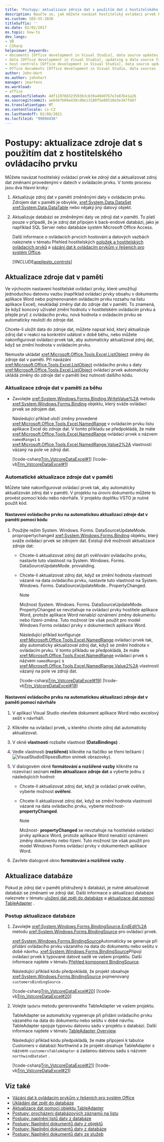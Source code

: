 ```yaml
---
title: 'Postupy: aktualizace zdroje dat s použitím dat z hostitelského ovládacího prvku'
description: Naučte se, jak můžete navázat hostitelský ovládací prvek ke zdroji dat a aktualizovat zdroj dat změnami provedenými v datech v ovládacím prvku.
ms.custom: SEO-VS-2020
titleSuffix: ''
ms.date: 02/02/2017
ms.topic: how-to
dev_langs:
- VB
- CSharp
helpviewer_keywords:
- documents [Office development in Visual Studio], data source updates
- data [Office development in Visual Studio], updating a data source from a document
- host controls [Office development in Visual Studio], data source updates
- Office documents [Office development in Visual Studio, data sources
author: John-Hart
ms.author: johnhart
manager: jmartens
ms.workload:
- office
ms.openlocfilehash: 4df11976832359363c639a49dd767e7e87b41a26
ms.sourcegitcommit: ae6d47b09a439cd0e13180f5e89510e3e347fd47
ms.translationtype: MT
ms.contentlocale: cs-CZ
ms.lasthandoff: 02/08/2021
ms.locfileid: "99894436"
---
```

# <a name="how-to-update-a-data-source-with-data-from-a-host-control"></a>Postupy: aktualizace zdroje dat s použitím dat z hostitelského ovládacího prvku
  Můžete navázat hostitelský ovládací prvek ke zdroji dat a aktualizovat zdroj dat změnami provedenými v datech v ovládacím prvku. V tomto procesu jsou dva hlavní kroky:

1. Aktualizuje zdroj dat v paměti změněnými daty v ovládacím prvku. Zdrojem dat v paměti je obvykle, <xref:System.Data.DataSet> <xref:System.Data.DataTable> nebo nějaký jiný datový objekt.

2. Aktualizuje databázi se změněnými daty ve zdroji dat v paměti. To platí pouze v případě, že je zdroj dat připojen k back-endové databázi, jako je například SQL Server nebo databáze systém Microsoft Office Access.

   Další informace o ovládacích prvcích hostování a datových vazbách naleznete v tématu Přehled hostitelských [položek a hostitelských ovládacích prvků](../vsto/host-items-and-host-controls-overview.md) a [vázání dat k ovládacím prvkům v řešeních pro systém Office](../vsto/binding-data-to-controls-in-office-solutions.md).

   [!INCLUDE[appliesto_controls](../vsto/includes/appliesto-controls-md.md)]

## <a name="update-the-in-memory-data-source"></a>Aktualizace zdroje dat v paměti
 Ve výchozím nastavení hostitelské ovládací prvky, které umožňují jednoduchou datovou vazbu (například ovládací prvky obsahu v dokumentu aplikace Word nebo pojmenovaném ovládacím prvku rozsahu na listu aplikace Excel), neukládají změny dat do zdroje dat v paměti. To znamená, že když koncový uživatel změní hodnotu v hostitelském ovládacím prvku a přejde pryč z ovládacího prvku, nová hodnota v ovládacím prvku se automaticky neuloží do zdroje dat.

 Chcete-li uložit data do zdroje dat, můžete napsat kód, který aktualizuje zdroj dat v reakci na konkrétní událost v době běhu, nebo můžete nakonfigurovat ovládací prvek tak, aby automaticky aktualizoval zdroj dat, když se změní hodnota v ovládacím prvku.

 Nemusíte ukládat <xref:Microsoft.Office.Tools.Excel.ListObject> změny do zdroje dat v paměti. Při navázání <xref:Microsoft.Office.Tools.Excel.ListObject> ovládacího prvku s daty <xref:Microsoft.Office.Tools.Excel.ListObject> ovládací prvek automaticky ukládá změny do zdroje dat v paměti bez nutnosti dalšího kódu.

### <a name="to-update-the-in-memory-data-source-at-run-time"></a>Aktualizace zdroje dat v paměti za běhu

- Zavolejte <xref:System.Windows.Forms.Binding.WriteValue%2A> metodu <xref:System.Windows.Forms.Binding> objektu, který sváže ovládací prvek se zdrojem dat.

     Následující příklad uloží změny provedené <xref:Microsoft.Office.Tools.Excel.NamedRange> v ovládacím prvku listu aplikace Excel do zdroje dat. V tomto příkladu se předpokládá, že máte <xref:Microsoft.Office.Tools.Excel.NamedRange> ovládací prvek s názvem `namedRange1` s <xref:Microsoft.Office.Tools.Excel.NamedRange.Value2%2A> vlastností vázaný na pole ve zdroji dat.

     [!code-csharp[Trin_VstcoreDataExcel#1](../vsto/codesnippet/CSharp/Trin_VstcoreDataExcelCS/Sheet1.cs#1)]
     [!code-vb[Trin_VstcoreDataExcel#1](../vsto/codesnippet/VisualBasic/Trin_VstcoreDataExcelVB/Sheet1.vb#1)]

### <a name="automatically-update-the-in-memory-data-source"></a>Automatické aktualizace zdroje dat v paměti
 Můžete také nakonfigurovat ovládací prvek tak, aby automaticky aktualizován zdroj dat v paměti. V projektu na úrovni dokumentu můžete to provést pomocí kódu nebo návrháře. V projektu doplňku VSTO je nutné použít kód.

#### <a name="to-set-a-control-to-automatically-update-the-in-memory-data-source-by-using-code"></a>Nastavení ovládacího prvku na automatickou aktualizaci zdroje dat v paměti pomocí kódu

1. Použijte režim System. Windows. Forms. DataSourceUpdateMode. propropertychanged <xref:System.Windows.Forms.Binding> objektu, který sváže ovládací prvek se zdrojem dat. Existují dvě možnosti aktualizace zdroje dat:

   - Chcete-li aktualizovat zdroj dat při ověřování ovládacího prvku, nastavte tuto vlastnost na System. Windows. Forms. DataSourceUpdateMode. provaliding.

   - Chcete-li aktualizovat zdroj dat, když se změní hodnota vlastnosti vázané na data ovládacího prvku, nastavte tuto vlastnost na System. Windows. Forms. DataSourceUpdateMode.. PropertyChanged.

     > [!NOTE]
     > Možnost System. Windows. Forms. DataSourceUpdateMode. PropertyChanged se nevztahuje na ovládací prvky hostitele aplikace Word, protože aplikace Word nenabízí oznámení změny dokumentu nebo řízení-změna. Tuto možnost lze však použít pro model Windows Forms ovládací prvky v dokumentech aplikace Word.

     Následující příklad konfiguruje <xref:Microsoft.Office.Tools.Excel.NamedRange> ovládací prvek tak, aby automaticky aktualizoval zdroj dat, když se změní hodnota v ovládacím prvku. V tomto příkladu se předpokládá, že máte <xref:Microsoft.Office.Tools.Excel.NamedRange> ovládací prvek s názvem `namedRange1` s <xref:Microsoft.Office.Tools.Excel.NamedRange.Value2%2A> vlastností vázaný na pole ve zdroji dat.

     [!code-csharp[Trin_VstcoreDataExcel#19](../vsto/codesnippet/CSharp/Trin_VstcoreDataExcelCS/Sheet1.cs#19)]
     [!code-vb[Trin_VstcoreDataExcel#19](../vsto/codesnippet/VisualBasic/Trin_VstcoreDataExcelVB/Sheet1.vb#19)]

#### <a name="to-set-a-control-to-automatically-update-the-in-memory-data-source-by-using-the-designer"></a>Nastavení ovládacího prvku na automatickou aktualizaci zdroje dat v paměti pomocí návrháře

1. V aplikaci Visual Studio otevřete dokument aplikace Word nebo excelový sešit v návrháři.

2. Klikněte na ovládací prvek, u kterého chcete zdroj dat automaticky aktualizovat.

3. V okně **vlastnosti** rozbalte vlastnost **(DataBindings)** .

4. Vedle vlastnosti **(rozšířené)** klikněte na tlačítko se třemi tečkami (![VisualStudioEllipsesButton snímek obrazovky](../vsto/media/vbellipsesbutton.png "Snímek obrazovky VisualStudioEllipsesButton")).

5. V dialogovém okně **formátování a rozšířené vazby** klikněte na rozevírací seznam **režim aktualizace zdroje dat** a vyberte jednu z následujících hodnot:

    - Chcete-li aktualizovat zdroj dat, když je ovládací prvek ověřen, vyberte možnost **ověření**.

    - Chcete-li aktualizovat zdroj dat, když se změní hodnota vlastnosti vázané na data ovládacího prvku, vyberte možnost- **propertyChanged**.

        > [!NOTE]
        > Možnost- **propertyChanged** se nevztahuje na hostitelské ovládací prvky aplikace Word, protože aplikace Word nenabízí oznámení změny dokumentu nebo řízení. Tuto možnost lze však použít pro model Windows Forms ovládací prvky v dokumentech aplikace Word.

6. Zavřete dialogové okno **formátování a rozšířené vazby** .

## <a name="update-the-database"></a>Aktualizace databáze
 Pokud je zdroj dat v paměti přidružený k databázi, je nutné aktualizovat databázi se změnami ve zdroji dat. Další informace o aktualizaci databáze naleznete v tématu [uložení dat zpět do databáze](../data-tools/save-data-back-to-the-database.md)  a [aktualizace dat pomocí TableAdapter](../data-tools/update-data-by-using-a-tableadapter.md) .

### <a name="to-update-the-database"></a>Postup aktualizace databáze

1. Zavolejte <xref:System.Windows.Forms.BindingSource.EndEdit%2A> metodu <xref:System.Windows.Forms.BindingSource> pro ovládací prvek.

     <xref:System.Windows.Forms.BindingSource>Automaticky se generuje při přidání ovládacího prvku vázaného na data do dokumentu nebo sešitu v době návrhu. <xref:System.Windows.Forms.BindingSource>Připojí ovládací prvek k typované datové sadě ve vašem projektu. Další informace najdete v tématu [Přehled komponent BindingSource](/dotnet/framework/winforms/controls/bindingsource-component-overview).

     Následující příklad kódu předpokládá, že projekt obsahuje <xref:System.Windows.Forms.BindingSource> pojmenovaný `customersBindingSource` .

     [!code-csharp[Trin_VstcoreDataExcel#20](../vsto/codesnippet/CSharp/Trin_VstcoreDataExcelCS/Sheet1.cs#20)]
     [!code-vb[Trin_VstcoreDataExcel#20](../vsto/codesnippet/VisualBasic/Trin_VstcoreDataExcelVB/Sheet1.vb#20)]

2. Volejte `Update` metodu generovaného TableAdapter ve vašem projektu.

     TableAdapter se automaticky vygeneruje při přidání ovládacího prvku vázaného na data do dokumentu nebo sešitu v době návrhu. TableAdapter spojuje typovou datovou sadu v projektu s databází. Další informace najdete v tématu [TableAdapter Overview](../data-tools/fill-datasets-by-using-tableadapters.md#tableadapter-overview).

     Následující příklad kódu předpokládá, že máte připojení k tabulce Customers v databázi Northwind a že projekt obsahuje TableAdapter s názvem `customersTableAdapter` a zadanou datovou sadu s názvem `northwindDataSet` .

     [!code-csharp[Trin_VstcoreDataExcel#21](../vsto/codesnippet/CSharp/Trin_VstcoreDataExcelCS/Sheet1.cs#21)]
     [!code-vb[Trin_VstcoreDataExcel#21](../vsto/codesnippet/VisualBasic/Trin_VstcoreDataExcelVB/Sheet1.vb#21)]

## <a name="see-also"></a>Viz také
- [Vázání dat k ovládacím prvkům v řešeních pro systém Office](../vsto/binding-data-to-controls-in-office-solutions.md)
- [Ukládání dat zpět do databáze](../data-tools/save-data-back-to-the-database.md)
- [Aktualizace dat pomocí objektu TableAdapter](../data-tools/update-data-by-using-a-tableadapter.md)
- [Postupy: procházení databázových záznamů na listu](../vsto/how-to-scroll-through-database-records-in-a-worksheet.md)
- [Postupy: naplnění listů daty z databáze](../vsto/how-to-populate-worksheets-with-data-from-a-database.md)
- [Postupy: Naplnění dokumentů daty z objektů](../vsto/how-to-populate-documents-with-data-from-objects.md)
- [Postupy: Naplnění dokumentů daty z databáze](../vsto/how-to-populate-documents-with-data-from-a-database.md)
- [Postupy: Naplnění dokumentů daty ze služeb](../vsto/how-to-populate-documents-with-data-from-services.md)
